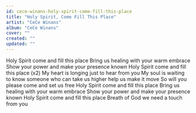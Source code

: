 ```yaml
---
id: cece-winans-holy-spirit-come-fill-this-place
title: "Holy Spirit, Come Fill This Place"
artist: "CeCe Winans"
album: "CeCe Winans"
cover: ""
created: ""
updated: ""
---
```


Holy Spirit come and fill this place
Bring us healing with your warm embrace
Show your power and make your presence known
Holy Spirit come and fill this place (x2)
My heart is longing just to hear from you
My soul is waiting to know someone who can take us higher help us make it move
So will you please come and set us free
Holy Spirit come and fill this place
Bring us healing with your warm embrace
Show your power and make your presence known
Holy Spirit come and fill this place
Breath of God we need a touch from you